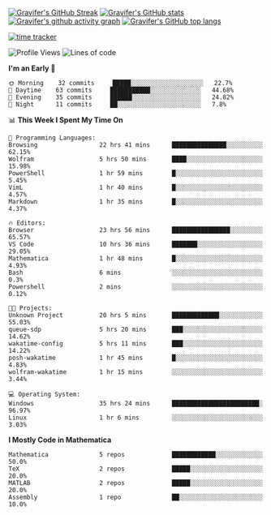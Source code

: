 <!--
**Gravifer/Gravifer** is a ✨ _special_ ✨ repository because its `README.md` (this file) appears on your GitHub profile.

Here are some ideas to get you started:

- 🔭 I’m currently working on ...
- 🌱 I’m currently learning ...
- 👯 I’m looking to collaborate on ...
- 🤔 I’m looking for help with ...
- 💬 Ask me about ...
- 📫 How to reach me: ...
- 😄 Pronouns: ...
- ⚡ Fun fact: ...
-->

<!-- ![Metrics](https://github.com/my-github-user/my-github-user/blob/main/github-metrics.svg) -->
[![Gravifer's GitHub Streak](https://github-readme-streak-stats.herokuapp.com/?user=Gravifer&theme=default&background=ffffff0a&border=00000000&stroke=80808080&currStreakNum=808080&sideNums=808080&sideLabels=808080&dates=808080)](https://github.com/DenverCoder1/github-readme-streak-stats)<!-- [![Contribution Stats](https://github-contribution-stats.vercel.app/api/?username=Gravifer)](https://github.com/LordDashMe/github-contribution-stats/) -->
[![Gravifer's GitHub stats](https://github-readme-stats.vercel.app/api?username=Gravifer&theme=default&bg_color=ffffff0a&text_color=808080&hide_border=true&show_icons=true&count_private=true)](https://github.com/anuraghazra/github-readme-stats)
[![Gravifer's github activity graph](https://activity-graph.herokuapp.com/graph?username=Gravifer&bg_color=ffffff0a&color=3080ed&line=5094f0&point=4d72f2&hide_border=true)](https://github.com/ashutosh00710/github-readme-activity-graph)
[![Gravifer's GitHub top langs](https://github-readme-stats.vercel.app/api/top-langs/?username=Gravifer&theme=default&bg_color=ffffff0a&text_color=808080&hide_border=true&show_icons=true&count_private=true&layout=compact)](https://github.com/anuraghazra/github-readme-stats)
<!-- [![Visitors](https://visitor-badge.glitch.me/badge?page_id=Gravifer.Gravifer)](https://github.com/Gravifer/) -->

[![time tracker](https://wakatime.com/badge/github/Gravifer/Gravifer.svg)](https://wakatime.com/badge/github/Gravifer/Gravifer)
<!--START_SECTION:waka-->
![Profile Views](http://img.shields.io/badge/Profile%20Views-10-blue)
![Lines of code](https://img.shields.io/badge/From%20Hello%20World%20I%27ve%20Written-111822%20lines%20of%20code-blue)

**I'm an Early 🐤** 

```text
🌞 Morning    32 commits     █████░░░░░░░░░░░░░░░░░░░░   22.7% 
🌆 Daytime    63 commits     ███████████░░░░░░░░░░░░░░   44.68% 
🌃 Evening    35 commits     ██████░░░░░░░░░░░░░░░░░░░   24.82% 
🌙 Night      11 commits     ██░░░░░░░░░░░░░░░░░░░░░░░   7.8%

```


📊 **This Week I Spent My Time On** 

```text
💬 Programming Languages: 
Browsing                 22 hrs 41 mins      ███████████████░░░░░░░░░░   62.15% 
Wolfram                  5 hrs 50 mins       ████░░░░░░░░░░░░░░░░░░░░░   15.98% 
PowerShell               1 hr 59 mins        █░░░░░░░░░░░░░░░░░░░░░░░░   5.45% 
VimL                     1 hr 40 mins        █░░░░░░░░░░░░░░░░░░░░░░░░   4.57% 
Markdown                 1 hr 35 mins        █░░░░░░░░░░░░░░░░░░░░░░░░   4.37%

🔥 Editors: 
Browser                  23 hrs 56 mins      ████████████████░░░░░░░░░   65.57% 
VS Code                  10 hrs 36 mins      ███████░░░░░░░░░░░░░░░░░░   29.05% 
Mathematica              1 hr 48 mins        █░░░░░░░░░░░░░░░░░░░░░░░░   4.93% 
Bash                     6 mins              ░░░░░░░░░░░░░░░░░░░░░░░░░   0.3% 
Powershell               2 mins              ░░░░░░░░░░░░░░░░░░░░░░░░░   0.12%

🐱‍💻 Projects: 
Unknown Project          20 hrs 5 mins       █████████████░░░░░░░░░░░░   55.03% 
queue-sdp                5 hrs 20 mins       ███░░░░░░░░░░░░░░░░░░░░░░   14.62% 
wakatime-config          5 hrs 11 mins       ███░░░░░░░░░░░░░░░░░░░░░░   14.22% 
posh-wakatime            1 hr 45 mins        █░░░░░░░░░░░░░░░░░░░░░░░░   4.83% 
wolfram-wakatime         1 hr 15 mins        ░░░░░░░░░░░░░░░░░░░░░░░░░   3.44%

💻 Operating System: 
Windows                  35 hrs 24 mins      ████████████████████████░   96.97% 
Linux                    1 hr 6 mins         ░░░░░░░░░░░░░░░░░░░░░░░░░   3.03%

```

**I Mostly Code in Mathematica** 

```text
Mathematica              5 repos             ████████████░░░░░░░░░░░░░   50.0% 
TeX                      2 repos             █████░░░░░░░░░░░░░░░░░░░░   20.0% 
MATLAB                   2 repos             █████░░░░░░░░░░░░░░░░░░░░   20.0% 
Assembly                 1 repo              ██░░░░░░░░░░░░░░░░░░░░░░░   10.0%

```



<!--END_SECTION:waka-->
